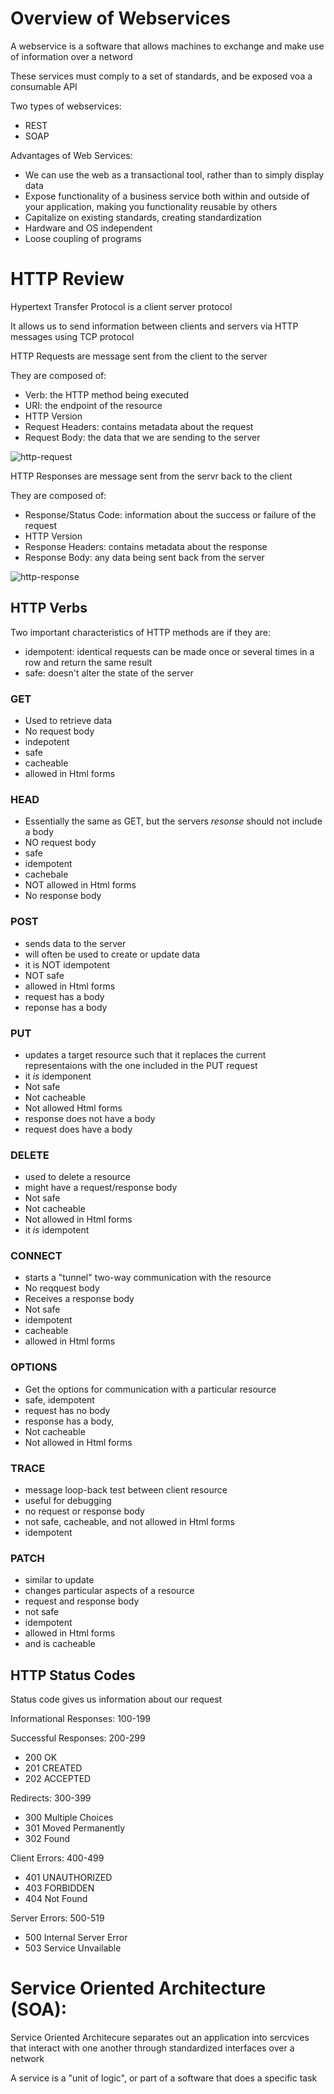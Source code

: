 # Overview of Webservices

A webservice is a software that allows machines to exchange and make use of information over a netword

These services must comply to a set of standards, and be exposed voa a consumable API

Two types of webservices:

- REST
- SOAP

Advantages of Web Services:

- We can use the web as a transactional tool, rather than to simply display data
- Expose functionality of a business service both within and outside of your application, making you functionality reusable by others
- Capitalize on existing standards, creating standardization
- Hardware and OS independent
- Loose coupling of programs

# HTTP Review

Hypertext Transfer Protocol is a client server protocol

It allows us to send information between clients and servers via HTTP messages using TCP protocol

HTTP Requests are message sent from the client to the server

They are composed of:

- Verb: the HTTP method being executed
- URI: the endpoint of the resource
- HTTP Version
- Request Headers: contains metadata about the request
- Request Body: the data that we are sending to the server

![http-request](http-request-image.png)

HTTP Responses are message sent from the servr back to the client

They are composed of:

- Response/Status Code: information about the success or failure of the request
- HTTP Version
- Response Headers: contains metadata about the response
- Response Body: any data being sent back from the server

![http-response](http-response-image.png)

## HTTP Verbs

Two important characteristics of HTTP methods are if they are:

- idempotent: identical requests can be made once or several times in a row and return the same result
- safe: doesn't alter the state of the server

### GET
- Used to retrieve data
- No request body
- indepotent
- safe
- cacheable
- allowed in Html forms

### HEAD
- Essentially the same as GET, but the servers _resonse_ should not include a body
- NO request body
- safe
- idempotent
- cachebale
- NOT allowed in Html forms
- No response body

### POST
- sends data to the server
- will often be used to create or update data
- it is NOT idempotent
- NOT safe
- allowed in Html forms
- request has a body
- reponse has a body

### PUT
- updates a target resource such that it replaces the current representaions with the one included in the PUT request
- it _is_ idemponent
- Not safe
- Not cacheable
- Not allowed Html forms
- response does not have a body
- request does have a body

### DELETE
- used to delete a resource
- might have a request/response body
- Not safe
- Not cacheable
- Not allowed in Html forms
- it _is_ idempotent

### CONNECT

- starts a "tunnel" two-way communication with the resource
- No reqquest body
- Receives a response body
- Not safe
- idempotent
- cacheable
- allowed in Html forms

### OPTIONS
- Get the options for communication with a particular resource
- safe, idempotent
- request has no body
- response has a body,
- Not cacheable
- Not allowed in Html forms

### TRACE
- message loop-back test between client resource
- useful for debugging
- no request or response body
- not safe, cacheable, and not allowed in Html forms
- idempotent


### PATCH

- similar to update
- changes particular aspects of a resource
- request and response body
- not safe
- idempotent
- allowed in Html forms
- and is cacheable

## HTTP Status Codes

Status code gives us information about our request

Informational Responses: 100-199

Successful Responses: 200-299
- 200 OK
- 201 CREATED
- 202 ACCEPTED

Redirects: 300-399
- 300 Multiple Choices
- 301 Moved Permanently
- 302 Found

Client Errors: 400-499
- 401 UNAUTHORIZED
- 403 FORBIDDEN
- 404 Not Found

Server Errors: 500-519
- 500 Internal Server Error
- 503 Service Unvailable

# Service Oriented Architecture (SOA):

Service Oriented Architecure separates out an application into sercvices that interact with one another through standardized interfaces over a network

A service is a "unit of logic", or part of a software that does a specific task